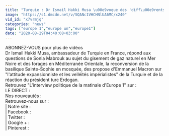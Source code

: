 ```yaml
---
title: "Turquie : Dr Ismail Hakki Musa \u00e9voque des 'diff\u00e9rents profonds' avec la France"
image: "https://s1.dmcdn.net/v/SQANc1VHCHNlUA6MC/x240"
vid_id: "x7vrmjq"
categories: "news"
tags: ["europe 1","europe un","europe1"]
date: "2020-08-29T04:40:08+03:00"
---
```

ABONNEZ-VOUS pour plus de vidéos  <br>Dr Ismail Hakki Musa, ambassadeur de Turquie en France, répond aux questions de Sonia Mabrouk au sujet du gisement de gaz naturel en Mer Noire et des forages en Méditerranée Orientale, la reconversion de la basilique Sainte-Sophie en mosquée, des propose d'Emmanuel Macron sur &quot;l'attitude expansionniste et les velléités impérialistes&quot; de la Turquie et de la réaction du président turc Erdogan.   <br>Retrouvez &quot;L'interview politique de la matinale d'Europe 1&quot; sur :   <br>LE DIRECT :   <br>Nos nouveautés :   <br>Retrouvez-nous sur :  <br>| Notre site :   <br>| Facebook :   <br>| Twitter :   <br>| Google + :   <br>| Pinterest : 

